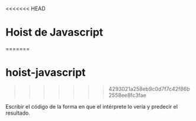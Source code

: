 <<<<<<< HEAD
# Hoist de Javascript
=======
# hoist-javascript
>>>>>>> 4293021a258eb9c0d7f7c42f86b2558ee8fc3fae

Escribir el código de la forma en que el intérprete lo vería y predecir el resultado.

